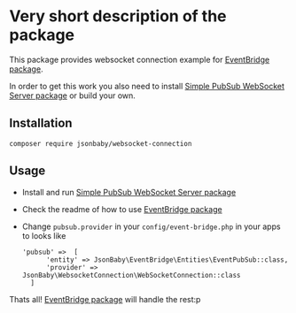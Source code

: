 # Very short description of the package

This package provides websocket connection example for [EventBridge package](https://packagist.org/packages/jsonbaby/event-bridge "EventBridge package").

In order to get this work you also need to install [Simple PubSub WebSocket Server package](https://www.npmjs.com/package/simple-pubsub-websocket-server "Simple PubSub WebSocket Server package") or build your own.

## Installation

`composer require jsonbaby/websocket-connection`

## Usage

- Install and run [Simple PubSub WebSocket Server package](https://www.npmjs.com/package/simple-pubsub-websocket-server "Simple PubSub WebSocket Server package")

- Check the readme of how to use [EventBridge package](https://packagist.org/packages/jsonbaby/event-bridge "EventBridge package")

- Change `pubsub.provider` in your `config/event-bridge.php` in your apps to looks like
  ```
  'pubsub' =>  [
        'entity' => JsonBaby\EventBridge\Entities\EventPubSub::class,
        'provider' => JsonBaby\WebsocketConnection\WebSocketConnection::class
    ]
  ```

Thats all! [EventBridge package](https://packagist.org/packages/jsonbaby/event-bridge "EventBridge package") will handle the rest:p
